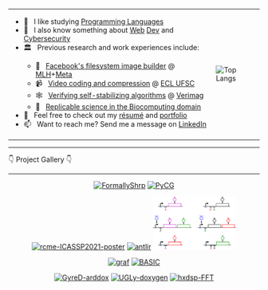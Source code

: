 <table>
  <tr>
    <td>
      <ul>
        <li>🔭 &nbsp; I like studying <a href='https://baioc.github.io/portfolio/plzoo/'>Programming Languages</a></li>
        <li>🌱 &nbsp; I also know something about <a href='https://github.com/baioc/FormallySharp'>Web</a> <a href='https://baioc.github.io/dagger3d/'>Dev</a> and <a href='https://www.credly.com/badges/9330bc8e-972d-446e-80c7-499199d343f8'>Cybersecurity</a></li>
        <li>🏛️ &nbsp; Previous research and work experiences include:</li>
          <ul>
            <li>🦌 &nbsp; <a href='https://facebookincubator.github.io/antlir/'>Facebook's filesystem image builder</a> @ <a href='https://fellowship.mlh.io/'>MLH</a>+<a href='https://developers.facebook.com/blog/post/2021/12/21/antlir-contributor-story-gabriel-baiocchi-des-ant-anna/'>Meta</a></li>
            <li>📹 &nbsp; <a href='https://doi.org/10.1109/ICASSP39728.2021.9414799'>Video coding and compression</a> @ <a href='https://eclab.paginas.ufsc.br/'>ECL UFSC</a></li>
            <li>🕸️ &nbsp; <a href='https://ensiwiki.ensimag.fr/index.php?title=Baiocchi_de_Sant’Anna_Gabriel_:_Simulation_and_Formal_Verification_of_Self-stabilizing_Algorithms'>Verifying self-stabilizing algorithms</a> @ <a href='https://www-verimag.univ-grenoble-alpes.fr/'>Verimag</a></li>
            <li>🧬 &nbsp; <a href='https://zenodo.org/record/6801765'>Replicable science in the Biocomputing domain</a></li>
          </ul>
        <li>📔 &nbsp; Feel free to check out my <a href='https://baioc.github.io/cv/'>résumé</a> and <a href='https://baioc.github.io/portfolio/'>portfolio</a></li>
        <li>📫 &nbsp; Want to reach me? Send me a message on <a href='https://linkedin.com/in/baioc'>LinkedIn</a></li>
      </ul>
    </td>
    <td>
      <img alt="Top Langs" src="https://github-readme-stats.vercel.app/api/top-langs/?username=baioc&langs_count=8&exclude_repo=S4PU,fibonacci,crowd-sourced&hide=Makefile,HTML,Coq&layout=compact&theme=transparent" />
    </td>
  </tr>
</table>

<hr>👇 Project Gallery 👇<hr/>

<p align="center">
  <a href="https://github.com/baioc/FormallySharp"><img alt="FormallyShrp" src="https://user-images.githubusercontent.com/27034173/133954409-d50c6a9b-7f58-48c5-a507-dcabaeba5b95.png" width="55%" /></a>
  <a href="https://baioc.github.io/portfolio/pycg/"><img alt="PyCG" src="https://user-images.githubusercontent.com/27034173/131598578-02114b0e-6d33-455b-823b-3dfd36b59479.png" width="43%" /></a>
</p>
<p align="center">
  <a href="https://doi.org/10.1109/ICASSP39728.2021.9414799"><img alt="rcme-ICASSP2021-poster" src="https://gitlab.com/baioc/vtm/uploads/3e20678ca1fe0a4274d5c9b4ab5d2af1/ICASSP2021-poster.png" width="31%" /></a>
  <a href="https://www.linkedin.com/posts/baioc_what-was-the-biggest-thing-gabriel-b-santanna-activity-6892218612808318976-ErCz/"><img alt="antlir" src="https://user-images.githubusercontent.com/27034173/181121042-04cbc871-870f-4b77-8bca-890cb0d98a6d.png" width="33%" /></a>
  <a href="https://github.com/baioc/re-multif"><img alt="re-multif" src="https://raw.githubusercontent.com/baioc/re-multif/master/sbol.png" width="33%" /></a>
</p>
<p align="center">
  <a href="https://github.com/baioc/graf"><img alt="graf" src="https://user-images.githubusercontent.com/27034173/200157439-a43b3256-ea68-46b3-85f2-0902fdb3069e.gif" width="55%" /></a>
  <a href="https://baioc.github.io/portfolio/plzoo/"><img alt="BASIC" src="https://baioc.github.io/assets/images/basic.png" width="43%" /></a>
</p>
<p align="center">
  <a href="https://github.com/baioc/gyred"><img alt="GyreD-arddox" src="https://gitlab.com/baioc/s4pu/uploads/c0d0dd662464776ca553b7100554cae5/GyreD-arddox.png" width="32%" /></a>
  <a href="https://baioc.gitlab.io/UGLy/files"><img alt="UGLy-doxygen" src="https://gitlab.com/baioc/s4pu/uploads/4b788ca911b98ca5f31aa2ffe7f82a10/UGLy-doxygen.png" width="32%" /></a>
  <a href="https://baioc.github.io/hxdsp/dsp/FFT.html"><img alt="hxdsp-FFT" src="https://gitlab.com/baioc/s4pu/uploads/41a030cf13ed36ac9861c4f6681b0b2b/hxdsp-FFT.png" width="32%" /></a>
</p>
